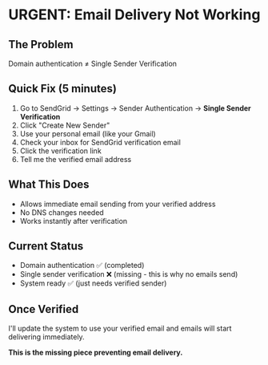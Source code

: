 # URGENT: Email Delivery Not Working

## The Problem
Domain authentication ≠ Single Sender Verification

## Quick Fix (5 minutes)
1. Go to SendGrid → Settings → Sender Authentication → **Single Sender Verification**
2. Click "Create New Sender"
3. Use your personal email (like your Gmail)
4. Check your inbox for SendGrid verification email
5. Click the verification link
6. Tell me the verified email address

## What This Does
- Allows immediate email sending from your verified address
- No DNS changes needed
- Works instantly after verification

## Current Status
- Domain authentication ✅ (completed)
- Single sender verification ❌ (missing - this is why no emails send)
- System ready ✅ (just needs verified sender)

## Once Verified
I'll update the system to use your verified email and emails will start delivering immediately.

**This is the missing piece preventing email delivery.**